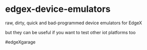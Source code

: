 # edgex-device-emulators
raw, dirty, quick and bad-programmed device emulators for EdgeX


but they can be useful if you want to test other iot platforms too


#edgeXgarage
